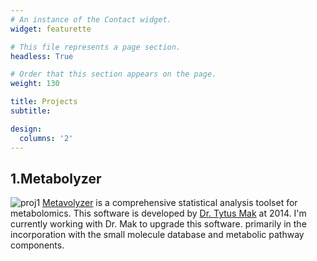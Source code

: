 ```yaml
---
# An instance of the Contact widget.
widget: featurette

# This file represents a page section.
headless: True

# Order that this section appears on the page.
weight: 130

title: Projects
subtitle: 

design:
  columns: '2'
---
```

## 1.Metabolyzer
![proj1](https://70dd5624-a-2c287e75-s-sites.googlegroups.com/a/georgetown.edu/fornace-lab-informatics/home/metabolyzer/logo.png?attachauth=ANoY7coSMn-Uey_SwpD0krtc0fGYazPa-_DFlY5DwXv9_hoA0Is2oSqo4NdqpPYIegWnS_RsxMMMkG6zkh-LVJB7PWMNCXb-D7ZcHLfkS9UgOSw8ArDixSFFLs9jZjNNKlCYUOQXRrReqbfkbHRfLoLSoxVUbkVhWxzEjVvrUIO4lUe-YeXkrAFW4Jk0Sfpl8JLTjZPrWtjtQM8IZhOx47PCqnEuDOPRw4NbAWo_3nPftcSB_4FjMKKK_TNNOErulZtQwMs3-aA_&attredirects=0)
[Metavolyzer](https://sites.google.com/a/georgetown.edu/fornace-lab-informatics/home/metabolyzer) is a comprehensive statistical analysis toolset for metabolomics. This software is developed by [Dr. Tytus Mak](https://www.nist.gov/blogs/taking-measure/authors/tytus-mak) at 2014. I'm currently working with Dr. Mak to upgrade this software. primarily in the incorporation with the small molecule database and metabolic pathway components.

